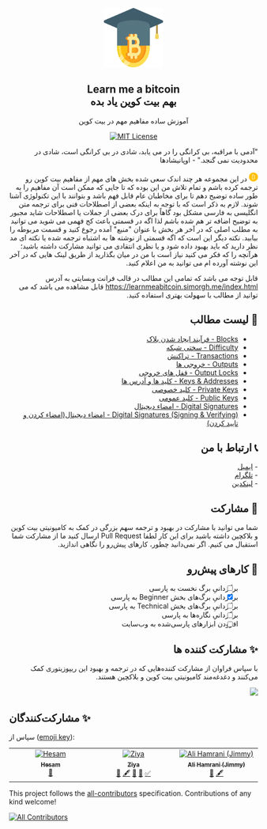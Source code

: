 <p align="center">
    <a href="https://github.com/rezatajari/learnmeabitcoin">
        <img src="./images/logo.svg" alt="Learn Me A Bitcoin" width="120" height="120">
    </a>
    <h2 align="center">Learn me a bitcoin<br>بهم بیت کوین یاد بده</h2>
    <p align="center">آموزش ساده مفاهیم مهم در بیت کوین</p>
    <p align="center">
    <a href="https://opensource.org/licenses/MIT/" target="_blank">
    <img alt="MIT License" src="https://img.shields.io/badge/License-MIT-blue.svg" style="display: inherit;"/>
    </a>
  </p>
</p>

<div dir="rtl">
    <p>
    "آدمی با مراقبه، بی کرانگی را در می یابد، شادی در بی کرانگی است، شادی در محدودیت نمی گنجد." - اوپانیشادها
    <br><br>
    <img src="./images/bitcoin.svg" width="18" alt="bitcoin">
   در این مجموعه هر چند اندک سعی شده بخش های مهم از مفاهیم بیت کوین رو ترجمه کرده باشم و تمام تلاش من این بوده که تا جایی که ممکن است آن مفاهیم را به طور ساده توضیح دهم تا برای مخاطبان عام قابل فهم باشد و بتوانند با این تکنولوژی آشنا شوند. لازم به ذکر است که با توجه به اینکه بعضی از اصطلاحات فنی برای ترجمه متن انگلیسی به فارسی مشکل بود گاهاً برای درک بعضی از جملات یا اصطلاحات شاید مجبور به توضیح اضافه تر هم شده باشم لذا اگه در قسمتی باعث کج فهمی می شوید می توانید به مطلب اصلی که در آخر هر بخش با عنوان "منبع" آمده رجوع کنید و قسمت مربوطه را بیابید. نکته دیگر این است که اگه قسمتی از نوشته ها به اشتباه ترجمه شده یا نکته ای مد نظر دارید که باید بهبود داده شود و یا نظری انتقادی می توانید مشارکت داشته باشید؛ هرآنچه را که فکر می کنید نیاز است با من در میان بگذارید از طریق لینک هایی که در آخر این نوشته آورده ام می توانید به من اعلام کنید.

قابل توجه می باشد که تمامی این مطالب در قالب فرانت وبسایتی به آدرس
        https://learnmeabitcoin.simorgh.me/index.html
        قابل مشاهده می باشد که می توانید از مطالب با سهولت بهتری استفاده کنید.
    </p>
    <h2>📄 لیست مطالب</h2>
    <p>
        <ul>
            <li><a href="https://github.com/rezatajari/learnmeabitcoin/blob/master/Blocks.md">Blocks - فرآیند ایجاد شدن بلاک</a></li>
            <li><a href="https://github.com/rezatajari/learnmeabitcoin/blob/master/Difficulty.md">Difficulty - سختی شبکه</a></li>
            <li><a href="https://github.com/rezatajari/learnmeabitcoin/blob/master/Transactions.md">Transactions - تراکنش</a></li>
            <li><a href="https://github.com/rezatajari/learnmeabitcoin/blob/master/Outputs.md">Outputs - خروجی ها</a></li>
            <li><a href="https://github.com/rezatajari/learnmeabitcoin/blob/master/Output%20Locks.md">Output Locks - قفل های خروجی</a></li>
            <li><a href="https://github.com/rezatajari/learnmeabitcoin/blob/master/Keys%20%26%20Addresses.md">Keys & Addresses - کلید ها و آدرس ها</a></li>
            <li><a href="https://github.com/rezatajari/learnmeabitcoin/blob/master/Private%20Keys.md">Private Keys - کلید خصوصی</a></li>
            <li><a href="https://github.com/rezatajari/learnmeabitcoin/blob/master/Public%20Keys.md">Public Keys - کلید عمومی</a></li>
            <li><a href="https://github.com/rezatajari/learnmeabitcoin/blob/master/Digital%20Signatures.md">Digital Signatures - امضاء دیجیتال</a></li>
            <li><a href="https://github.com/rezatajari/learnmeabitcoin/blob/master/Digital%20Signatures%20(Signing%20%26%20Verifying).md">Digital Signatures (Signing & Verifying) - امضاء دیجیتال(امضاء کردن و تایید کردن)</a></li>
        </ul>
    </p>
    <h2>📞 ارتباط با من</h2>
    <p>
        - <a href="mailto:reza.tajari70@gmail.com">ایمیل</a><br>
        - <a href="https://telegram.me/gateofmoney">تلگرام</a><br>
        - <a href="http://https//www.linkedin.com/in/reza-tajari-971818151/">لینکدین</a>
    </p>
    <h2>🙌 مشارکت</h2>
    <p>
    شما می توانید با مشارکت در بهبود و ترجمه سهم بزرگی در کمک به کامیونیتی بیت کوین و بلاکچین داشته باشید برای این کار لطفا Pull Request ارسال کنید ما از مشارکت شما استقبال می کنیم. اگر نمی‌دانید چطور، کارهای پیش‌رو را نگاهی اندازید.
</p>
<h2>💪 کارهای پیش‌رو</h2>
<p>
<div class="markdown">

- [ ] برگردانیِ برگ نخست به پارسی
- [x] برگردانیِ برگ‌های بخش Beginner به پارسی
- [ ] برگردانیِ برگ‌های بخش Technical به پارسی
- [ ] برگردانیِ نگاره‌ها به پارسی
- [ ] افزودن ابزارهای پارسی‌شده به وب‌سایت

</div>    
</p>
    <h2>✨ مشارکت کننده ها</h2>
    <p>با سپاس فراوان از مشارکت کننده‌هایی که در ترجمه و بهبود این ریپوزیتوری کمک می‌کنند و دغدغه‌مند کامیونیتی بیت کوین و بلاکچین هستند.</p>
   <a href="https://github.com/rezatajari/learnmeabitcoinh/graphs/contributors">
  <img src="https://contrib.rocks/image?repo=rezatajari/learnmeabitcoinh" />
</a>
</div>



## مشارکت‌کنندگان ✨

سپاس از ([emoji key](https://allcontributors.org/docs/en/emoji-key)):

<!-- ALL-CONTRIBUTORS-LIST:START - Do not remove or modify this section -->
<!-- prettier-ignore-start -->
<!-- markdownlint-disable -->
<table>
  <tbody>
    <tr>
      <td align="center" valign="top" width="14.28%"><a href="https://github.com/HT696"><img src="https://avatars.githubusercontent.com/u/83942452?v=4?s=100" width="100px;" alt="Hesam"/><br /><sub><b>Hesam</b></sub></a><br /><a href="#ideas-HT696" title="Ideas, Planning, & Feedback">🤔</a></td>
      <td align="center" valign="top" width="14.28%"><a href="https://urltr.ee/ziya"><img src="https://avatars.githubusercontent.com/u/37063625?v=4?s=100" width="100px;" alt="Ziya"/><br /><sub><b>Ziya</b></sub></a><br /><a href="#data-Ziya-Sadr" title="Data">🔣</a> <a href="#content-Ziya-Sadr" title="Content">🖋</a> <a href="#ideas-Ziya-Sadr" title="Ideas, Planning, & Feedback">🤔</a> <a href="https://github.com/rezatajari/learnmeabitcoin/pulls?q=is%3Apr+reviewed-by%3AZiya-Sadr" title="Reviewed Pull Requests">👀</a> <a href="#tutorial-Ziya-Sadr" title="Tutorials">✅</a></td>
      <td align="center" valign="top" width="14.28%"><a href="https://github.com/alidevjimmy"><img src="https://avatars.githubusercontent.com/u/59659737?v=4?s=100" width="100px;" alt="Ali Hamrani (Jimmy)"/><br /><sub><b>Ali Hamrani (Jimmy)</b></sub></a><br /><a href="#data-alidevjimmy" title="Data">🔣</a> <a href="#content-alidevjimmy" title="Content">🖋</a></td>
    </tr>
  </tbody>
</table>

<!-- markdownlint-restore -->
<!-- prettier-ignore-end -->

<!-- ALL-CONTRIBUTORS-LIST:END -->

This project follows the [all-contributors](https://github.com/all-contributors/all-contributors) specification. Contributions of any kind welcome!

<!-- ALL-CONTRIBUTORS-BADGE:START - Do not remove or modify this section -->
[![All Contributors](https://img.shields.io/badge/all_contributors-3-orange.svg?style=flat-square)](#contributors-)
<!-- ALL-CONTRIBUTORS-BADGE:END -->
